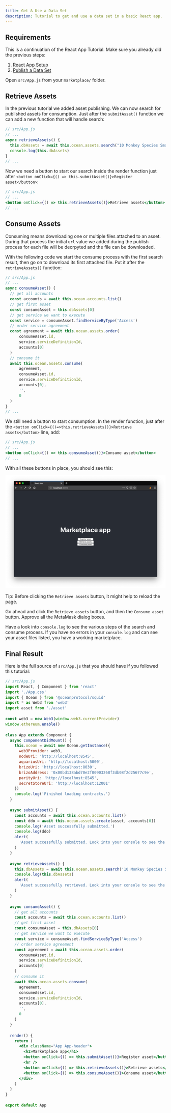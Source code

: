 ```yaml
---
title: Get & Use a Data Set
description: Tutorial to get and use a data set in a basic React app.
---
```


## Requirements

This is a continuation of the React App Tutorial. Make sure you already did the previous steps:

1. [React App Setup](/tutorials/react-setup/)
2. [Publish a Data Set](/tutorials/react-publish-data-set/)

Open `src/App.js` from your `marketplace/` folder.

## Retrieve Assets

In the previous tutorial we added asset publishing. We can now search for published assets for consumption. Just after the `submitAsset()` function we can add a new function that will handle search:

```js
// src/App.js
// ...
async retrieveAssets() {
  this.dbAssets = await this.ocean.assets.search("10 Monkey Species Small")
  console.log(this.dbAssets)
}
// ...
```

Now we need a button to start our search inside the render function just after `<button onClick={() => this.submitAsset()}>Register asset</button>`:

```jsx
// src/App.js
// ...
<button onClick={() => this.retrieveAssets()}>Retrieve assets</button>
// ...
```

## Consume Assets

Consuming means downloading one or multiple files attached to an asset. During that process the initial `url` value we added during the publish process for each file will be decrpyted and the file can be downloaded.

With the following code we start the consume process with the first search result, then go on to download its first attached file. Put it after the `retrieveAssets()` function:

```js
// src/App.js
// ...
async consumeAsset() {
  // get all accounts
  const accounts = await this.ocean.accounts.list()
  // get first asset
  const consumeAsset = this.dbAssets[0]
  // get service we want to execute
  const service = consumeAsset.findServiceByType('Access')
  // order service agreement
  const agreement = await this.ocean.assets.order(
      consumeAsset.id,
      service.serviceDefinitionId,
      accounts[0]
  )
  // consume it
  await this.ocean.assets.consume(
      agreement,
      consumeAsset.id,
      service.serviceDefinitionId,
      accounts[0],
      '',
      0
  )
}
// ...
```

We still need a button to start consumption. In the render function, just after the `<button onClick={()=>this.retrieveAssets()}>Retrieve assets</button>` line, add:

```jsx
// src/App.js
// ...
<button onClick={() => this.consumeAsset()}>Consume asset</button>
// ...
```

With all these buttons in place, you should see this:

![React App 05](images/react-app-05.png)

Tip: Before clicking the `Retrieve assets` button, it might help to reload the page.

Go ahead and click the `Retrieve assets` button, and then the `Consume asset` button. Approve all the MetaMask dialog boxes.

Have a look into `console.log` to see the various steps of the search and consume process. If you have no errors in your `console.log` and can see your asset files listed, you have a working marketplace.

## Final Result

Here is the full source of `src/App.js` that you should have if you followed this tutorial:

```jsx
// src/App.js
import React, { Component } from 'react'
import './App.css'
import { Ocean } from '@oceanprotocol/squid'
import * as Web3 from 'web3'
import asset from './asset'

const web3 = new Web3(window.web3.currentProvider)
window.ethereum.enable()

class App extends Component {
  async componentDidMount() {
    this.ocean = await new Ocean.getInstance({
      web3Provider: web3,
      nodeUri: 'http://localhost:8545',
      aquariusUri: 'http://localhost:5000',
      brizoUri: 'http://localhost:8030',
      brizoAddress: '0x00bd138abd70e2f00903268f3db08f2d25677c9e',
      parityUri: 'http://localhost:8545',
      secretStoreUri: 'http://localhost:12001'
    })
    console.log('Finished loading contracts.')
  }

  async submitAsset() {
    const accounts = await this.ocean.accounts.list()
    const ddo = await this.ocean.assets.create(asset, accounts[0])
    console.log('Asset successfully submitted.')
    console.log(ddo)
    alert(
      'Asset successfully submitted. Look into your console to see the response DDO object.'
    )
  }

  async retrieveAssets() {
    this.dbAssets = await this.ocean.assets.search('10 Monkey Species Small')
    console.log(this.dbAssets)
    alert(
      'Asset successfully retrieved. Look into your console to see the search response.'
    )
  }

  async consumeAsset() {
    // get all accounts
    const accounts = await this.ocean.accounts.list()
    // get first asset
    const consumeAsset = this.dbAssets[0]
    // get service we want to execute
    const service = consumeAsset.findServiceByType('Access')
    // order service agreement
    const agreement = await this.ocean.assets.order(
      consumeAsset.id,
      service.serviceDefinitionId,
      accounts[0]
    )
    // consume it
    await this.ocean.assets.consume(
      agreement,
      consumeAsset.id,
      service.serviceDefinitionId,
      accounts[0],
      '',
      0
    )
  }

  render() {
    return (
      <div className="App App-header">
        <h1>Marketplace app</h1>
        <button onClick={() => this.submitAsset()}>Register asset</button>
        <hr />
        <button onClick={() => this.retrieveAssets()}>Retrieve assets</button>
        <button onClick={() => this.consumeAsset()}>Consume asset</button>
      </div>
    )
  }
}

export default App
```
